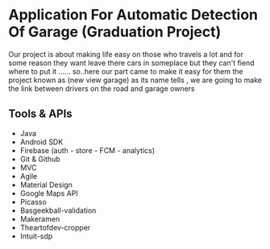 # Application For Automatic Detection Of Garage (Graduation Project)
Our project is about making life easy on those who travels a lot and for some reason they want leave there cars in someplace but they can't fiend where to put it ...... so..here our part came to make it easy for them the project known as (new view garage) as its name tells , we are going to make the link between drivers on the road and garage owners 



## Tools & APIs

- Java
- Android SDK 
- Firebase (auth - store - FCM - analytics)
- Git & Github
- MVC
- Agile
- Material Design
- Google Maps API
- Picasso
- Basgeekball-validation
- Makeramen
- Theartofdev-cropper
- Intuit-sdp
